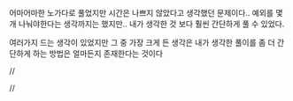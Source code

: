 어마어마한 노가다로 풀었지만 시간은 나쁘지 않았다고 생각했던 문제이다..
예외를 몇 개 나눠야한다는 생각까지는 했지만.. 내가 생각한 것 보다 훨씬 간단하게 풀 수 있었다.

여러가지 드는 생각이 있었지만 그 중 가장 크게 든 생각은 내가 생각한 풀이를 좀 더 간단하게 하는 방법은 얼마든지 존재한다는 것이다

//


//
